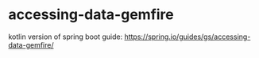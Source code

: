 # accessing-data-gemfire
kotlin version of spring boot guide: https://spring.io/guides/gs/accessing-data-gemfire/

